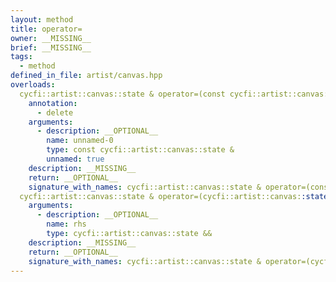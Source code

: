 ```yaml
---
layout: method
title: operator=
owner: __MISSING__
brief: __MISSING__
tags:
  - method
defined_in_file: artist/canvas.hpp
overloads:
  cycfi::artist::canvas::state & operator=(const cycfi::artist::canvas::state &):
    annotation:
      - delete
    arguments:
      - description: __OPTIONAL__
        name: unnamed-0
        type: const cycfi::artist::canvas::state &
        unnamed: true
    description: __MISSING__
    return: __OPTIONAL__
    signature_with_names: cycfi::artist::canvas::state & operator=(const cycfi::artist::canvas::state &)
  cycfi::artist::canvas::state & operator=(cycfi::artist::canvas::state &&):
    arguments:
      - description: __OPTIONAL__
        name: rhs
        type: cycfi::artist::canvas::state &&
    description: __MISSING__
    return: __OPTIONAL__
    signature_with_names: cycfi::artist::canvas::state & operator=(cycfi::artist::canvas::state && rhs)
---
```

